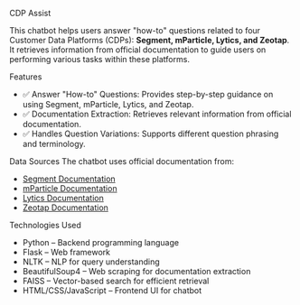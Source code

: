 CDP Assist

This chatbot helps users answer "how-to" questions related to four Customer Data Platforms (CDPs): **Segment, mParticle, Lytics, and Zeotap**. It retrieves information from official documentation to guide users on performing various tasks within these platforms.

Features
- ✅ Answer "How-to" Questions: Provides step-by-step guidance on using Segment, mParticle, Lytics, and Zeotap.
- ✅ Documentation Extraction: Retrieves relevant information from official documentation.
- ✅ Handles Question Variations: Supports different question phrasing and terminology.

Data Sources
The chatbot uses official documentation from:
- [Segment Documentation](https://segment.com/docs/)
- [mParticle Documentation](https://docs.mparticle.com/)
- [Lytics Documentation](https://docs.lytics.com/)
- [Zeotap Documentation](https://docs.zeotap.com/home/en-us/)

Technologies Used
- Python – Backend programming language
- Flask – Web framework
- NLTK – NLP for query understanding
- BeautifulSoup4 – Web scraping for documentation extraction
- FAISS – Vector-based search for efficient retrieval
- HTML/CSS/JavaScript – Frontend UI for chatbot
